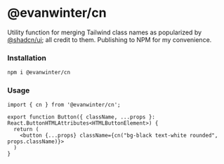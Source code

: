 # @evanwinter/cn

Utility function for merging Tailwind class names as popularized by [@shadcn/ui](https://ui.shadcn.com/); all credit to them. Publishing to NPM for my convenience.

### Installation

```bash
npm i @evanwinter/cn
```

### Usage

```tsx
import { cn } from '@evanwinter/cn';

export function Button({ className, ...props }: React.ButtonHTMLAttributes<HTMLButtonElement>) {
  return (
    <button {...props} className={cn("bg-black text-white rounded", props.className)}>
  )
}
```

